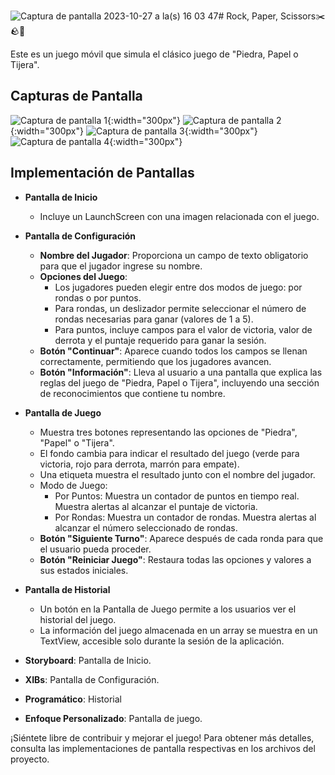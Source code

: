 ![Captura de pantalla 2023-10-27 a la(s) 16 03 47](https://github.com/Adrie2901/Rock-Sissors-Paper--Game/assets/105026315/bf410270-0ca4-4e63-89a8-73d230b13de4)# Rock, Paper, Scissors✂️🪨📄

Este es un juego móvil que simula el clásico juego de "Piedra, Papel o Tijera".

## Capturas de Pantalla

![Captura de pantalla 1](images/Captura%20de%20pantalla%202023-10-27%20a%20las%2016.03.47.jpg){:width="300px"}
![Captura de pantalla 2](images/Captura%20de%20pantalla%202023-10-27%20a%20las%2016.03.51.jpg){:width="300px"}
![Captura de pantalla 3](images/Captura%20de%20pantalla%202023-10-27%20a%20las%2016.04.10.jpg){:width="300px"}
![Captura de pantalla 4](images/Captura%20de%20pantalla%202023-10-27%20a%20las%2016.04.39.jpg){:width="300px"}



## Implementación de Pantallas

- **Pantalla de Inicio**
  - Incluye un LaunchScreen con una imagen relacionada con el juego.

- **Pantalla de Configuración**
  - **Nombre del Jugador**: Proporciona un campo de texto obligatorio para que el jugador ingrese su nombre.
  - **Opciones del Juego**:
    - Los jugadores pueden elegir entre dos modos de juego: por rondas o por puntos.
    - Para rondas, un deslizador permite seleccionar el número de rondas necesarias para ganar (valores de 1 a 5).
    - Para puntos, incluye campos para el valor de victoria, valor de derrota y el puntaje requerido para ganar la sesión.
  - **Botón "Continuar"**: Aparece cuando todos los campos se llenan correctamente, permitiendo que los jugadores avancen.
  - **Botón "Información"**: Lleva al usuario a una pantalla que explica las reglas del juego de "Piedra, Papel o Tijera", incluyendo una sección de reconocimientos que contiene tu nombre.

- **Pantalla de Juego**
  - Muestra tres botones representando las opciones de "Piedra", "Papel" o "Tijera".
  - El fondo cambia para indicar el resultado del juego (verde para victoria, rojo para derrota, marrón para empate).
  - Una etiqueta muestra el resultado junto con el nombre del jugador.
  - Modo de Juego:
    - Por Puntos: Muestra un contador de puntos en tiempo real. Muestra alertas al alcanzar el puntaje de victoria.
    - Por Rondas: Muestra un contador de rondas. Muestra alertas al alcanzar el número seleccionado de rondas.
  - **Botón "Siguiente Turno"**: Aparece después de cada ronda para que el usuario pueda proceder.
  - **Botón "Reiniciar Juego"**: Restaura todas las opciones y valores a sus estados iniciales.

- **Pantalla de Historial**
  - Un botón en la Pantalla de Juego permite a los usuarios ver el historial del juego.
  - La información del juego almacenada en un array se muestra en un TextView, accesible solo durante la sesión de la aplicación.



- **Storyboard**: Pantalla de Inicio.
- **XIBs**: Pantalla de Configuración.
- **Programático**: Historial
- **Enfoque Personalizado**: Pantalla de juego.

¡Siéntete libre de contribuir y mejorar el juego! Para obtener más detalles, consulta las implementaciones de pantalla respectivas en los archivos del proyecto.

